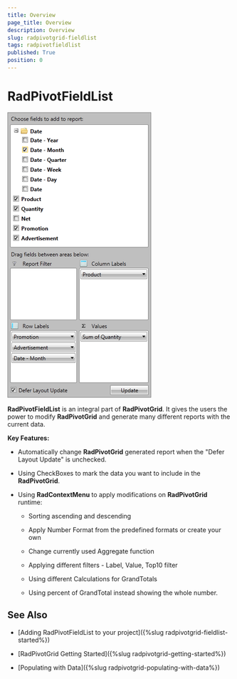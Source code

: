 ```yaml
---
title: Overview
page_title: Overview
description: Overview
slug: radpivotgrid-fieldlist
tags: radpivotfieldlist
published: True
position: 0
---
```


# RadPivotFieldList

![Rad Pivot Field List Getting Started 01](images/RadPivotFieldList_GettingStarted_01.png)

__RadPivotFieldList__ is an integral part of __RadPivotGrid__. It gives the users the power to modify __RadPivotGrid__ and generate many different reports with the current data.

__Key Features:__

* Automatically change __RadPivotGrid__ generated report when the "Defer Layout Update" is unchecked.

* Using CheckBoxes to mark the data you want to include in the __RadPivotGrid__.

* Using __RadContextMenu__ to apply modifications on __RadPivotGrid__ runtime:

	* Sorting ascending and descending

	* Apply Number Format from the predefined formats or create your own

	* Change currently used Aggregate function

	* Applying different filters - Label, Value, Top10 filter

	* Using different Calculations for GrandTotals

	* Using percent of GrandTotal instead showing the whole number.

## See Also

 * [Adding RadPivotFieldList to your project]({%slug radpivotgrid-fieldlist-started%})

 * [RadPivotGrid Getting Started]({%slug radpivotgrid-getting-started%})

 * [Populating with Data]({%slug radpivotgrid-populating-with-data%})
